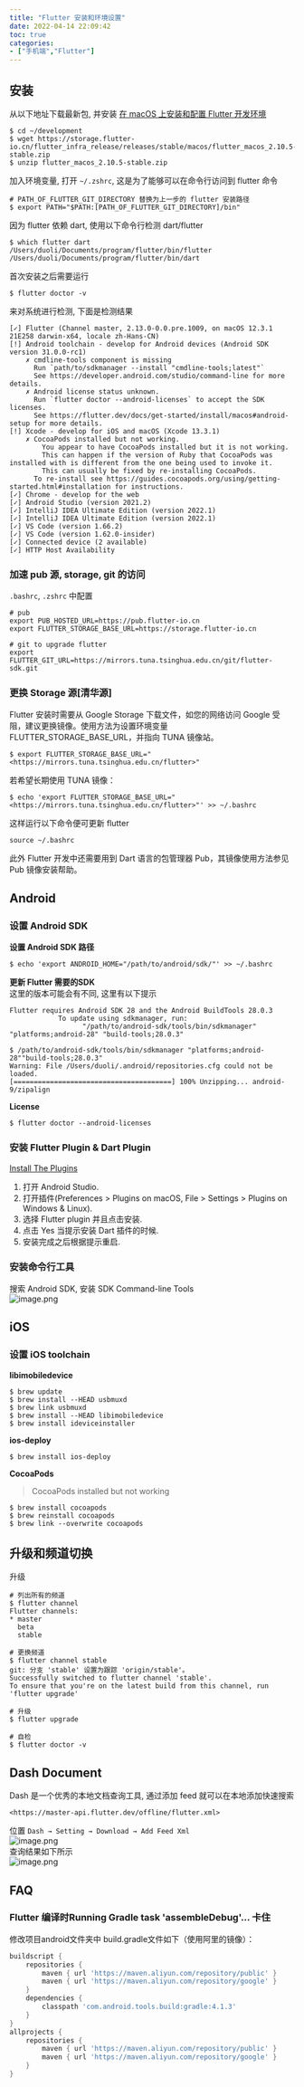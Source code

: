 ```yaml
---
title: "Flutter 安装和环境设置"
date: 2022-04-14 22:09:42
toc: true
categories:
- ["手机端","Flutter"]
---
```


## 安装
从以下地址下载最新包, 并安装 [在 macOS 上安装和配置 Flutter 开发环境](https://flutter.cn/docs/get-started/install/macos)

```shell
$ cd ~/development
$ wget https://storage.flutter-io.cn/flutter_infra_release/releases/stable/macos/flutter_macos_2.10.5-stable.zip
$ unzip flutter_macos_2.10.5-stable.zip
```
加入环境变量, 打开 `~/.zshrc`, 这是为了能够可以在命令行访问到 flutter 命令
```shell
# PATH_OF_FLUTTER_GIT_DIRECTORY 替换为上一步的 flutter 安装路径
$ export PATH="$PATH:[PATH_OF_FLUTTER_GIT_DIRECTORY]/bin"
```
因为 flutter 依赖 dart, 使用以下命令行检测 dart/flutter 
```shell
$ which flutter dart
/Users/duoli/Documents/program/flutter/bin/flutter
/Users/duoli/Documents/program/flutter/bin/dart
```
首次安装之后需要运行
```
$ flutter doctor -v
```
来对系统进行检测, 下面是检测结果
```
[✓] Flutter (Channel master, 2.13.0-0.0.pre.1009, on macOS 12.3.1 21E258 darwin-x64, locale zh-Hans-CN)
[!] Android toolchain - develop for Android devices (Android SDK version 31.0.0-rc1)
    ✗ cmdline-tools component is missing
      Run `path/to/sdkmanager --install "cmdline-tools;latest"`
      See https://developer.android.com/studio/command-line for more details.
    ✗ Android license status unknown.
      Run `flutter doctor --android-licenses` to accept the SDK licenses.
      See https://flutter.dev/docs/get-started/install/macos#android-setup for more details.
[!] Xcode - develop for iOS and macOS (Xcode 13.3.1)
    ✗ CocoaPods installed but not working.
        You appear to have CocoaPods installed but it is not working.
        This can happen if the version of Ruby that CocoaPods was installed with is different from the one being used to invoke it.
        This can usually be fixed by re-installing CocoaPods.
      To re-install see https://guides.cocoapods.org/using/getting-started.html#installation for instructions.
[✓] Chrome - develop for the web
[✓] Android Studio (version 2021.2)
[✓] IntelliJ IDEA Ultimate Edition (version 2022.1)
[✓] IntelliJ IDEA Ultimate Edition (version 2022.1)
[✓] VS Code (version 1.66.2)
[✓] VS Code (version 1.62.0-insider)
[✓] Connected device (2 available)
[✓] HTTP Host Availability
```

### 加速 pub 源, storage, git 的访问
`.bashrc`, `.zshrc` 中配置
```shell
# pub
export PUB_HOSTED_URL=https://pub.flutter-io.cn
export FLUTTER_STORAGE_BASE_URL=https://storage.flutter-io.cn

# git to upgrade flutter
export FLUTTER_GIT_URL=https://mirrors.tuna.tsinghua.edu.cn/git/flutter-sdk.git
```

### 更换 Storage 源[清华源]
Flutter 安装时需要从 Google Storage 下载文件，如您的网络访问 Google 受阻，建议更换镜像。使用方法为设置环境变量 FLUTTER_STORAGE_BASE_URL，并指向 TUNA 镜像站。
```
$ export FLUTTER_STORAGE_BASE_URL="<https://mirrors.tuna.tsinghua.edu.cn/flutter>"
```
若希望长期使用 TUNA 镜像：
```
$ echo 'export FLUTTER_STORAGE_BASE_URL="<https://mirrors.tuna.tsinghua.edu.cn/flutter>"' >> ~/.bashrc
```
这样运行以下命令便可更新 flutter
```
source ~/.bashrc
```
此外 Flutter 开发中还需要用到 Dart 语言的包管理器 Pub，其镜像使用方法参见Pub 镜像安装帮助。

## Android

### 设置 Android SDK
**设置 Android SDK 路径**
```
$ echo 'export ANDROID_HOME="/path/to/android/sdk/"' >> ~/.bashrc
```
**更新 Flutter 需要的SDK**<br />这里的版本可能会有不同, 这里有以下提示
```
Flutter requires Android SDK 28 and the Android BuildTools 28.0.3
            To update using sdkmanager, run:
                  "/path/to/android-sdk/tools/bin/sdkmanager" "platforms;android-28" "build-tools;28.0.3"
```
```
$ /path/to/android-sdk/tools/bin/sdkmanager "platforms;android-28""build-tools;28.0.3"
Warning: File /Users/duoli/.android/repositories.cfg could not be loaded.
[=======================================] 100% Unzipping... android-9/zipalign
```
**License**
```
$ flutter doctor --android-licenses
```

### 安装 Flutter Plugin & Dart Plugin
[Install The Plugins](https://flutter.dev/docs/get-started/editor#installing-the-plugins)

1. 打开 Android Studio.
2. 打开插件(Preferences > Plugins on macOS, File > Settings > Plugins on Windows & Linux).
3. 选择 Flutter plugin 并且点击安装.
4. 点击 Yes 当提示安装 Dart 插件的时候. 
5. 安装完成之后根据提示重启.

### 安装命令行工具
搜索 Android SDK, 安装 SDK Command-line Tools<br />![image.png](https://file.wulicode.com/yuque/202208/04/15/3613674cpU66.png?x-oss-process=image/resize,h_812)

### 

## iOS

### 设置 iOS toolchain
**libimobiledevice**
```
$ brew update
$ brew install --HEAD usbmuxd
$ brew link usbmuxd
$ brew install --HEAD libimobiledevice
$ brew install ideviceinstaller
```
**ios-deploy**
```
$ brew install ios-deploy
```
**CocoaPods**
> CocoaPods installed but not working

```
$ brew install cocoapods
$ brew reinstall cocoapods
$ brew link --overwrite cocoapods
```

## 升级和频道切换
升级
```shell
# 列出所有的频道
$ flutter channel
Flutter channels:
* master
  beta
  stable

# 更换频道
$ flutter channel stable
git: 分支 'stable' 设置为跟踪 'origin/stable'。
Successfully switched to flutter channel 'stable'.
To ensure that you're on the latest build from this channel, run 'flutter upgrade'

# 升级
$ flutter upgrade

# 自检
$ flutter doctor -v
```

## Dash Document
Dash 是一个优秀的本地文档查询工具, 通过添加 feed 就可以在本地添加快速搜索
```
<https://master-api.flutter.dev/offline/flutter.xml>
```
位置 `Dash → Setting → Download → Add Feed Xml`<br />![image.png](https://file.wulicode.com/yuque/202304/25/07/1009PAA76mJ6.png?x-oss-process=image/resize,h_817)<br />查询结果如下所示<br />![image.png](https://file.wulicode.com/yuque/202304/25/07/1009qteu6zpX.png?x-oss-process=image/resize,h_864)


## FAQ

### Flutter 编译时Running Gradle task 'assembleDebug'… 卡住
修改项目android文件夹中 build.gradle文件如下（使用阿里的镜像）：
```groovy
buildscript {
    repositories {
        maven { url 'https://maven.aliyun.com/repository/public' }
        maven { url 'https://maven.aliyun.com/repository/google' }
    }
    dependencies {
        classpath 'com.android.tools.build:gradle:4.1.3'
    }
}
allprojects {
    repositories {
        maven { url 'https://maven.aliyun.com/repository/public' }
        maven { url 'https://maven.aliyun.com/repository/google' }
    }
}
```

